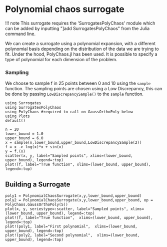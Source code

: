 # Polynomial chaos surrogate

!!! note
    This surrogate requires the 'SurrogatesPolyChaos' module which can be added by inputting "]add SurrogatesPolyChaos" from the Julia command line. 

We can create a surrogate using a polynomial expansion,
with a different polynomial basis depending on the distribution of the data
we are trying to fit. Under the hood, PolyChaos.jl has been used.
It is possible to specify a type of polynomial for each dimension of the problem.
### Sampling

We choose to sample f in 25 points between 0 and 10 using the `sample` function. The sampling points are chosen using a Low Discrepancy, this can be done by passing `LowDiscrepancySample()` to the `sample` function.

```@example polychaos
using Surrogates
using SurrogatesPolyChaos
using PolyChaos #required to call on GaussOrthoPoly below
using Plots
default()

n = 20
lower_bound = 1.0
upper_bound = 6.0
x = sample(n,lower_bound,upper_bound,LowDiscrepancySample(2))
f = x -> log(x)*x + sin(x)
y = f.(x)
scatter(x, y, label="Sampled points", xlims=(lower_bound, upper_bound), legend=:top)
plot!(f, label="True function", xlims=(lower_bound, upper_bound), legend=:top)
```


## Building a Surrogate

```@example polychaos
poly1 = PolynomialChaosSurrogate(x,y,lower_bound,upper_bound)
poly2 = PolynomialChaosSurrogate(x,y,lower_bound,upper_bound, op = PolyChaos.GaussOrthoPoly(5))
plot(x, y, seriestype=:scatter, label="Sampled points", xlims=(lower_bound, upper_bound), legend=:top)
plot!(f, label="True function",  xlims=(lower_bound, upper_bound), legend=:top)
plot!(poly1, label="First polynomial",  xlims=(lower_bound, upper_bound), legend=:top)
plot!(poly2, label="Second polynomial",  xlims=(lower_bound, upper_bound), legend=:top)
```
